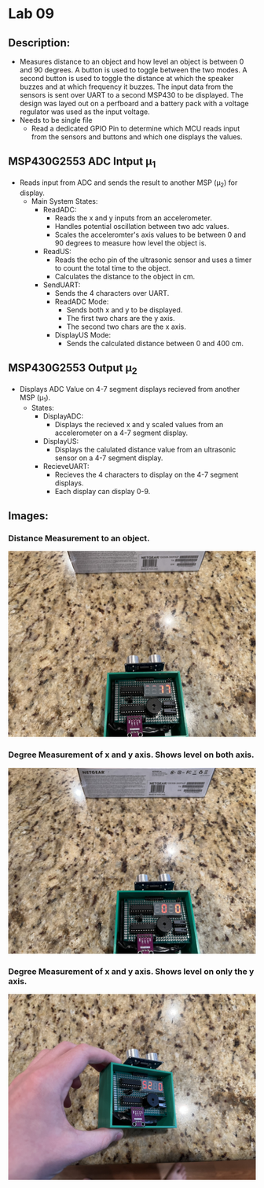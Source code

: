 # Lab 09

## Description:
- Measures distance to an object and how level an object is between 0 and 90 degrees. A button is used to toggle between the two modes. A second button is used to toggle the distance at which the speaker buzzes and at which frequency it buzzes. The input data from the sensors is sent over UART to a second MSP430 to be displayed. The design was layed out on a perfboard and a battery pack with a voltage regulator was used as the input voltage.
- Needs to be single file
    - Read a dedicated GPIO Pin to determine which MCU reads input from the sensors and buttons and which one displays the values.

## MSP430G2553 ADC Intput µ<sub>1</sub> 
- Reads input from ADC and sends the result to another MSP (µ<sub>2</sub>) for display.
    - Main System States:
        - ReadADC: 
            - Reads the x and y inputs from an accelerometer.
            - Handles potential oscillation between two adc values.
            - Scales the acceleromter's axis values to be between 0 and 90 degrees to measure how level the object is.
        - ReadUS: 
            - Reads the echo pin of the ultrasonic sensor and uses a timer to count the total time to the object.
            - Calculates the distance to the object in cm.
        - SendUART: 
            - Sends the 4 characters over UART.
            - ReadADC Mode:
                - Sends both x and y to be displayed. 
                - The first two chars are the y axis.
                - The second two chars are the x axis.
            - DisplayUS Mode:
                - Sends the calculated distance between 0 and 400 cm.

## MSP430G2553 Output µ<sub>2</sub> 
- Displays ADC Value on 4-7 segment displays recieved from another MSP (µ<sub>1</sub>).
    - States:
        - DisplayADC: 
            - Displays the recieved x and y scaled values from an accelerometer on a 4-7 segment display.
        - DisplayUS:
            - Displays the calulated distance value from an ultrasonic sensor on a 4-7 segment display.
        - RecieveUART:
            - Recieves the 4 characters to display on the 4-7 segment displays. 
            - Each display can display 0-9.


## Images:
### Distance Measurement to an object.
![Distance Measurement](images/distance_measurement.jpg "Distance Measurement")

### Degree Measurement of x and y axis. Shows level on both axis.
![Both Axis Level](images/both_axis_level.jpg "Both Axis Level")

### Degree Measurement of x and y axis. Shows level on only the y axis.
![Y Axis Level Only](images/y_axis_level.jpg "Y Axis Level Only")
